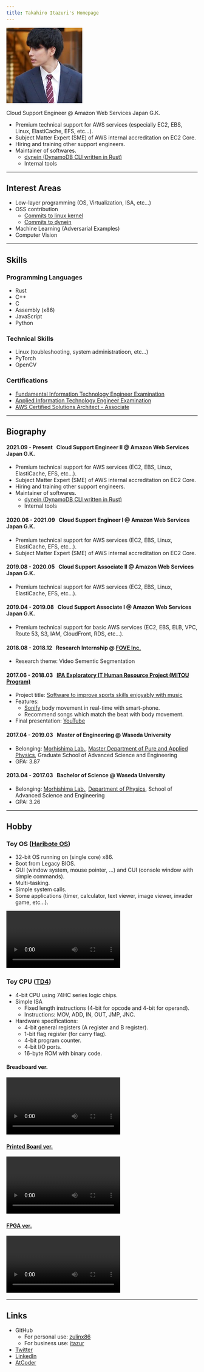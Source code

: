 ```yaml
---
title: Takahiro Itazuri's Homepage
---
```


![portrait](img/portrait.jpeg)

Cloud Support Engineer @ Amazon Web Services Japan G.K.
- Premium technical support for AWS services (especially EC2, EBS, Linux, ElastiCache, EFS, etc...).
- Subject Matter Expert (SME) of AWS internal accreditation on EC2 Core.
- Hiring and training other support engineers.
- Maintainer of softwares.
	- [dynein (DynamoDB CLI written in Rust)](https://github.com/awslabs/dynein)
	- Internal tools

---

## Interest Areas
- Low-layer programming (OS, Virtualization, ISA, etc...)
- OSS contribution
	- [Commits to linux kernel](https://git.kernel.org/pub/scm/linux/kernel/git/torvalds/linux.git/log/?qt=grep&q=Takahiro+Itazuri)
	- [Commits to dynein](https://github.com/awslabs/dynein/commits/main?author=itazur)
- Machine Learning (Adversarial Examples)
- Computer Vision

---

## Skills
### Programming Languages
- Rust
- C++
- C
- Assembly (x86)
- JavaScript
- Python

### Technical Skills
- Linux (toubleshooting, system administratioon, etc...)
- PyTorch
- OpenCV

### Certifications
- [Fundamental Information Technology Engineer Examination](https://www.jitec.ipa.go.jp/2_01english/02examcategories.html)
- [Applied Information Technology Engineer Examination](https://www.jitec.ipa.go.jp/2_01english/02examcategories.html)
- [AWS Certified Solutions Architect - Associate](https://aws.amazon.com/certification/certified-solutions-architect-associate/)

---

## Biography
#### 2021.09 - Present &nbsp; Cloud Support Engineer II @ Amazon Web Services Japan G.K.
- Premium technical support for AWS services (EC2, EBS, Linux, ElastiCache, EFS, etc...).
- Subject Matter Expert (SME) of AWS internal accreditation on EC2 Core.
- Hiring and training other support engineers.
- Maintainer of softwares.
	- [dynein (DynamoDB CLI written in Rust)](https://github.com/awslabs/dynein)
	- Internal tools

#### 2020.06 - 2021.09 &nbsp; Cloud Support Engineer I @ Amazon Web Services Japan G.K.
- Premium technical support for AWS services (EC2, EBS, Linux, ElastiCache, EFS, etc...).
- Subject Matter Expert (SME) of AWS internal accreditation on EC2 Core.

#### 2019.08 - 2020.05 &nbsp; Cloud Support Associate II @ Amazon Web Services Japan G.K.
- Premium technical support for AWS services (EC2, EBS, Linux, ElastiCache, EFS, etc...).

#### 2019.04 - 2019.08 &nbsp; Cloud Support Associate I @ Amazon Web Services Japan G.K.
- Premium technical support for basic AWS services (EC2, EBS, ELB, VPC, Route 53, S3, IAM, CloudFront, RDS, etc...).

#### 2018.08 - 2018.12 &nbsp; Research Internship @ [FOVE Inc.](https://fove-inc.com/)
- Research theme: Video Sementic Segmentation

#### 2017.06 - 2018.03 &nbsp; [IPA Exploratory IT Human Resource Project (MITOU Program)](https://www.ipa.go.jp/english/humandev/third.html)
- Project title: [Software to improve sports skills enjoyably with music](https://www.ipa.go.jp/jinzai/mitou/2017/gaiyou_ig-2.html)
- Features:
	 - [Sonify](https://en.wikipedia.org/wiki/Data_sonification) body movement in real-time with smart-phone.
	 - Recommend songs which match the beat with body movement.
- Final presentation: [YouTube](https://www.youtube.com/watch?v=3AcnrROn8rk)

#### 2017.04 - 2019.03 &nbsp; Master of Engineering @ Waseda University
- Belonging: [Morhishima Lab.](http://www.mlab.phys.waseda.ac.jp/?lang=en), [Master Department of Pure and Applied Physics](http://www.phys.waseda.ac.jp/), Graduate School of Advanced Science and Engineering
- GPA: 3.87

#### 2013.04 - 2017.03 &nbsp; Bachelor of Science @ Waseda University
- Belonging: [Morhishima Lab.](http://www.mlab.phys.waseda.ac.jp/?lang=en), [Department of Physics](http://www.phys.waseda.ac.jp/), School of Advanced Science and Engineering
- GPA: 3.26

---

## Hobby
### Toy OS ([Haribote OS](https://book.mynavi.jp/ec/products/detail/id=22078))
- 32-bit OS running on (single core) x86.
- Boot from Legacy BIOS.
- GUI (window system, mouse pointer, ...) and CUI (console window with simple commands).
- Multi-tasking.
- Simple system calls.
- Some applications (timer, calculator, text viewer, image viewer, invader game, etc...).

<video controls autoplay loop src="video/HariboteOS_QEMU.mov"></video>

### Toy CPU ([TD4](https://book.mynavi.jp/ec/products/detail/id=22065))
- 4-bit CPU using 74HC series logic chips.
- Simple ISA
	- Fixed length instructions (4-bit for opcode and 4-bit for operand).
	- Instructions: MOV, ADD, IN, OUT, JMP, JNC.
- Hardware specifications:
	- 4-bit general registers (A register and B register).
	- 1-bit flag register (for carry flag).
	- 4-bit program counter.
	- 4-bit I/O ports.
	- 16-byte ROM with binary code.

#### Breadboard ver.

<video controls autoplay loop src="video/TD4_breadboard.mov"></video>

#### [Printed Board ver.](https://booth.pm/ja/items/2093868)

<video controls autoplay loop src="video/TD4_printed-board.mov"></video>

#### [FPGA ver.](https://book.mynavi.jp/ec/products/detail/id=116654)

<video controls autoplay loop src="video/TD4_FPGA.mov"></video>

---

## Links
- GitHub
	- For personal use: [zulinx86](https://github.com/zulinx86)
	- For business use: [itazur](https://github.com/itazur)
- [Twitter](https://twitter.com/zulinx86)
- [LinkedIn](https://www.linkedin.com/in/takahiro-itazuri-b6567b148/)
- [AtCoder](https://atcoder.jp/users/zulinx86)

